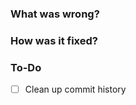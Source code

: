 ### What was wrong?



### How was it fixed?


### To-Do

[//]: # (Stay ahead of things, add list items here!)
- [ ] Clean up commit history
